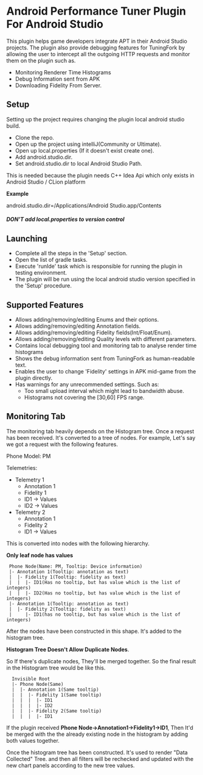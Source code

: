 # Android Performance Tuner Plugin For Android Studio

This plugin helps game developers integrate APT in their Android Studio projects.
 The plugin also provide debugging features for TuningFork by allowing the user to
 intercept all the outgoing HTTP requests and monitor them on the plugin such as.

 * Monitoring Renderer Time Histograms
 * Debug Information sent from APK
 * Downloading Fidelity From Server.

## Setup
Setting up the project requires changing the plugin local android studio build.
* Clone the repo.
* Open up the project using intelliJ(Community or Ultimate).
* Open up local.properties (If it doesn't exist create one).
* Add android.studio.dir.
* Set android.studio.dir to local Android Studio Path.

This is needed because the plugin needs C++ Idea Api which only exists in Android Studio
/ CLion platform

**Example**

android.studio.dir=/Applications/Android Studio.app/Contents

##### DON'T add local.properties to version control

## Launching
* Complete all the steps in the 'Setup' section.
* Open the list of gradle tasks.
* Execute 'runIde' task which is responsible for running the plugin in testing environment.
* The plugin will be run using the local android studio version specified in the 'Setup' procedure.

## Supported Features

* Allows adding/removing/editing Enums and their options.
* Allows adding/removing/editing Annotation fields.
* Allows adding/removing/editing Fidelity fields(Int/Float/Enum).
* Allows adding/removing/editing Quality levels with different parameters.
* Contains local debugging tool and monitoring tab to analyse render time histograms
* Shows the debug information sent from TuningFork as human-readable text.
* Enables the user to change 'Fidelity' settings in APK mid-game from the plugin directly.
* Has warnings for any unrecommended settings. Such as:
    * Too small upload interval which might lead to bandwidth abuse.
    * Histograms not covering the [30,60] FPS range.

## Monitoring Tab

The monitoring tab heavily depends on the Histogram tree. Once a request has been received.
It's converted to a tree of nodes. For example, Let's say we got a request with the following
features.

Phone Model: PM

Telemetries:
* Telemetry 1
    * Annotation 1
    * Fidelity 1
    * ID1 -> Values
    * ID2 -> Values
* Telemetry 2
    * Annotation 1
    * Fidelity 2
    * ID1 -> Values

This is converted into nodes with the following hierarchy.

__Only leaf node has values__
 ```
  Phone Node(Name: PM, Tooltip: Device information)
  |- Annotation 1(Tooltip: annotation as text)
  |  |- Fidelity 1(Tooltip: fidelity as text)
  |  |  |- ID1(Has no tooltip, but has value which is the list of integers)
  |  |  |- ID2(Has no tooltip, but has value which is the list of integers)
  |- Annotation 1(Tooltip: annotation as text)
  |  |- Fidelity 2(Tooltip: fidelity as text)
  |     |- ID1(has no tooltip, but has value which is the list of integers)
  ```
After the nodes have been constructed in this shape. It's added to the histogram tree.

__Histogram Tree Doesn't Allow Duplicate Nodes__.

So If there's duplicate nodes, They'll be merged together. So the final result in the Histogram tree
would be like this.
```
  Invisible Root
  |- Phone Node(Same)
  |  |- Annotation 1(Same tooltip)
  |  |  |- Fidelity 1(Same tooltip)
  |  |  |  |- ID1
  |  |  |  |- ID2
  |  |  |- Fidelity 2(Same tooltip)
  |  |  |  |- ID1
```
If the plugin received __Phone Node->Annotation1->Fidelity1->ID1__, Then It'd be merged with the
the already existing node in the histogram by adding both values together.

Once the histogram tree has been constructed. It's used to render "Data Collected" Tree.
and then all filters will be rechecked and updated with the new chart panels according to the new tree
values.